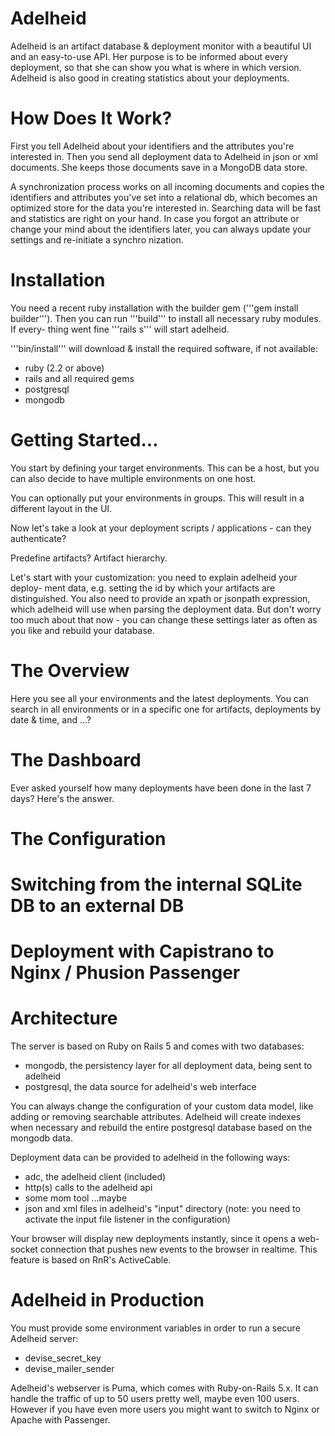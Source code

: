 # Adelheid
Adelheid is an artifact database &amp; deployment monitor with a beautiful UI
and an easy-to-use API. Her purpose is to be informed about every deployment,
so that she can show you what is where in which version.
Adelheid is also good in creating statistics about your deployments.

# How Does It Work?
First you tell Adelheid about your identifiers and the attributes you're
interested in. Then you send all deployment data to Adelheid in json or xml
documents. She keeps those documents save in a MongoDB data store.

A synchronization process works on all incoming documents and copies the
identifiers and attributes you've set into a relational db, which becomes an
optimized store for the data you're interested in. Searching data will be fast
and statistics are right on your hand.
In case you forgot an attribute or change your mind about the identifiers
later, you can always update your settings and re-initiate a synchro nization.

# Installation
You need a recent ruby installation with the builder gem ('''gem install builder''').
Then you can run '''build''' to install all necessary ruby modules. If every-
thing went fine '''rails s''' will start adelheid.

'''bin/install''' will download & install the required software, if not available:
   * ruby (2.2 or above)
   * rails and all required gems
   * postgresql
   * mongodb

# Getting Started...
You start by defining your target environments. This can be a host, but you can also decide to have multiple environments on one host.

You can optionally put your environments in groups. This will result in a different layout in the UI.

Now let's take a look at your deployment scripts / applications - can they authenticate?

Predefine artifacts?
Artifact hierarchy.

Let's start with your customization: you need to explain adelheid your deploy-
ment data, e.g. setting the id by which your artifacts are distinguished. You
also need to provide an xpath or jsonpath expression, which adelheid will use
when parsing the deployment data. But don't worry too much about that now - you
can change these settings later as often as you like and rebuild your database.

# The Overview
Here you see all your environments and the latest deployments. You can search in all environments or in a
specific one for artifacts, deployments by date & time, and ...?

# The Dashboard
Ever asked yourself how many deployments have been done in the last 7 days? Here's the answer.

# The Configuration

# Switching from the internal SQLite DB to an external DB

# Deployment with Capistrano to Nginx / Phusion Passenger

# Architecture
The server is based on Ruby on Rails 5 and comes with two databases:

   * mongodb, the persistency layer for all deployment data, being sent to
     adelheid
   * postgresql, the data source for adelheid's web interface

You can always change the configuration of your custom data model, like adding
or removing searchable attributes. Adelheid will create indexes when necessary
and rebuild the entire postgresql database based on the mongodb data.

Deployment data can be provided to adelheid in the following ways:

   * adc, the adelheid client (included)
   * http(s) calls to the adelheid api
   * some mom tool ...maybe
   * json and xml files in adelheid's "input" directory (note: you need to
     activate the input file listener in the configuration)

Your browser will display new deployments instantly, since it opens a web-
socket connection that pushes new events to the browser in realtime. This
feature is based on RnR's ActiveCable.

# Adelheid in Production
You must provide some environment variables in order to run a secure Adelheid server:

   * devise_secret_key
   * devise_mailer_sender

Adelheid's webserver is Puma, which comes with Ruby-on-Rails 5.x. It can handle the
traffic of up to 50 users pretty well, maybe even 100 users. However if you have
even more users you might want to switch to Nginx or Apache with Passenger.

